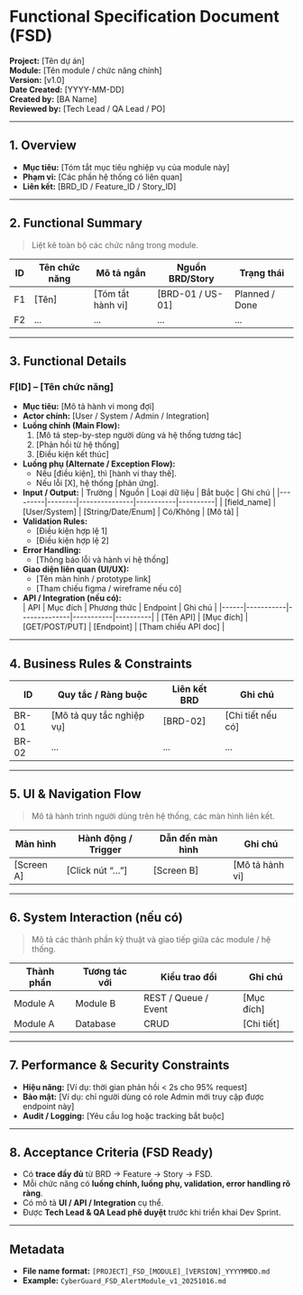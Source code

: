 # Functional Specification Document (FSD)

**Project:** [Tên dự án]  
**Module:** [Tên module / chức năng chính]  
**Version:** [v1.0]  
**Date Created:** [YYYY-MM-DD]  
**Created by:** [BA Name]  
**Reviewed by:** [Tech Lead / QA Lead / PO]  

---

## 1. Overview
- **Mục tiêu:** [Tóm tắt mục tiêu nghiệp vụ của module này]  
- **Phạm vi:** [Các phần hệ thống có liên quan]  
- **Liên kết:** [BRD_ID / Feature_ID / Story_ID]  

---

## 2. Functional Summary
> Liệt kê toàn bộ các chức năng trong module.

| ID | Tên chức năng | Mô tả ngắn | Nguồn BRD/Story | Trạng thái |
|----|----------------|-------------|------------------|-------------|
| F1 | [Tên] | [Tóm tắt hành vi] | [BRD-01 / US-01] | Planned / Done |
| F2 | ... | ... | ... | ... |

---

## 3. Functional Details

### F[ID] – [Tên chức năng]
- **Mục tiêu:** [Mô tả hành vi mong đợi]  
- **Actor chính:** [User / System / Admin / Integration]  
- **Luồng chính (Main Flow):**
  1. [Mô tả step-by-step người dùng và hệ thống tương tác]
  2. [Phản hồi từ hệ thống]
  3. [Điều kiện kết thúc]
- **Luồng phụ (Alternate / Exception Flow):**
  - Nếu [điều kiện], thì [hành vi thay thế].  
  - Nếu lỗi [X], hệ thống [phản ứng].  
- **Input / Output:**
  | Trường | Nguồn | Loại dữ liệu | Bắt buộc | Ghi chú |
  |---------|--------|---------------|-----------|----------|
  | [field_name] | [User/System] | [String/Date/Enum] | Có/Không | [Mô tả] |
- **Validation Rules:**  
  - [Điều kiện hợp lệ 1]  
  - [Điều kiện hợp lệ 2]
- **Error Handling:**  
  - [Thông báo lỗi và hành vi hệ thống]
- **Giao diện liên quan (UI/UX):**  
  - [Tên màn hình / prototype link]  
  - [Tham chiếu figma / wireframe nếu có]
- **API / Integration (nếu có):**  
  | API | Mục đích | Phương thức | Endpoint | Ghi chú |
  |------|-----------|--------------|-----------|----------|
  | [Tên API] | [Mục đích] | [GET/POST/PUT] | [Endpoint] | [Tham chiếu API doc] |

---

## 4. Business Rules & Constraints
| ID | Quy tắc / Ràng buộc | Liên kết BRD | Ghi chú |
|----|----------------------|----------------|----------|
| BR-01 | [Mô tả quy tắc nghiệp vụ] | [BRD-02] | [Chi tiết nếu có] |
| BR-02 | ... | ... | ... |

---

## 5. UI & Navigation Flow
> Mô tả hành trình người dùng trên hệ thống, các màn hình liên kết.

| Màn hình | Hành động / Trigger | Dẫn đến màn hình | Ghi chú |
|-----------|--------------------|------------------|----------|
| [Screen A] | [Click nút “…”] | [Screen B] | [Mô tả hành vi] |

---

## 6. System Interaction (nếu có)
> Mô tả các thành phần kỹ thuật và giao tiếp giữa các module / hệ thống.

| Thành phần | Tương tác với | Kiểu trao đổi | Ghi chú |
|-------------|----------------|----------------|----------|
| Module A | Module B | REST / Queue / Event | [Mục đích] |
| Module A | Database | CRUD | [Chi tiết] |

---

## 7. Performance & Security Constraints
- **Hiệu năng:** [Ví dụ: thời gian phản hồi < 2s cho 95% request]  
- **Bảo mật:** [Ví dụ: chỉ người dùng có role Admin mới truy cập được endpoint này]  
- **Audit / Logging:** [Yêu cầu log hoặc tracking bắt buộc]  

---

## 8. Acceptance Criteria (FSD Ready)
- Có **trace đầy đủ** từ BRD → Feature → Story → FSD.  
- Mỗi chức năng có **luồng chính, luồng phụ, validation, error handling rõ ràng**.  
- Có mô tả **UI / API / Integration** cụ thể.  
- Được **Tech Lead & QA Lead phê duyệt** trước khi triển khai Dev Sprint.

---

## Metadata
- **File name format:** `[PROJECT]_FSD_[MODULE]_[VERSION]_YYYYMMDD.md`  
- **Example:** `CyberGuard_FSD_AlertModule_v1_20251016.md`
